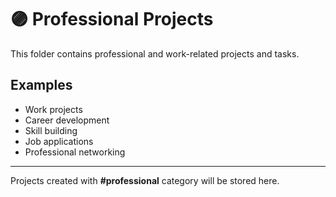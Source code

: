 # 🟣 Professional Projects

This folder contains professional and work-related projects and tasks.

## Examples
- Work projects
- Career development
- Skill building
- Job applications
- Professional networking

---

Projects created with **#professional** category will be stored here.